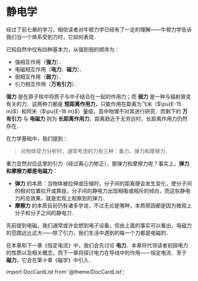 # 静电学

经过了前七章的学习，相信读者对牛顿力学已经有了一定的理解——牛顿力学告诉我们当一个体系受到力时，它如何表现．

已知自然中仅有四种基本力，从强到弱的顺序为：

- 强相互作用（**强力**）．
- 电磁相互作用（**电力**、**磁力**）．
- 弱相互作用（**弱力**）．
- 引力相互作用（**万有引力**）．

**强力** 是在原子核中将质子与中子结合在一起的作用力；而 **弱力** 是一种与辐射衰变有关的力．这两种力都是 **短距离作用力**，只能作用在距离为飞米（$\pu{E-15 m}$）和阿米（$\pu{E-18 m}$）量级，高中物理不对其进行研究．而剩下的 **万有引力** 与 **电磁力** 则为 **长距离作用力**，距离趋近于无穷远时，长距离作用力仍然存在．

在力学基础中，我们提到：

> 对物体受力分析时，通常考虑的力有三种：重力、弹力和摩擦力．

重力显然对应这里的引力（经过离心力修正）、那弹力和摩擦力呢？事实上，**弹力和摩擦力都是电磁力**：

- **弹力** 的本质：当物体被拉伸或压缩时，分子间的距离便会发生变化，使分子间的相对位置拉开或靠拢，分子间的静电力出现相吸或相斥的倾向，而这些静电力的总效果，就是宏观上观察到的弹力．
- **摩擦力** 的本质目前仍有诸多学说，不过无论是哪种，本质原因都是因为微观上分子和分子之间的静电力．

先前提到电磁，我们通常或许会想到电子设备，但由上面的事实可以看出，电磁力的范围远比这大——除了引力，我们生活中遇到的每一个力都是电磁的．

在本章和下一章《恒定电流》中，我们会先讨论 **电力**．本章将代领读者初探电力的性质以及相关概念，而下一章将探讨电力在导线中的作用——恒定电流．至于 **磁力**，它会在第十章《磁学》中引入．

import DocCardList from '@theme/DocCardList';

<DocCardList />
